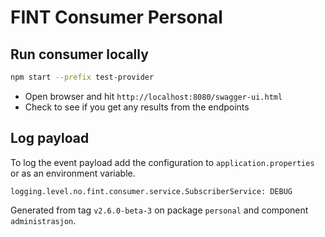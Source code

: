 # FINT Consumer Personal

## Run consumer locally

```bash
npm start --prefix test-provider
```

* Open browser and hit `http://localhost:8080/swagger-ui.html`
* Check to see if you get any results from the endpoints


## Log payload

To log the event payload add the configuration to `application.properties` or as an environment variable.

```
logging.level.no.fint.consumer.service.SubscriberService: DEBUG
```

Generated from tag `v2.6.0-beta-3` on package `personal` and component `administrasjon`.

